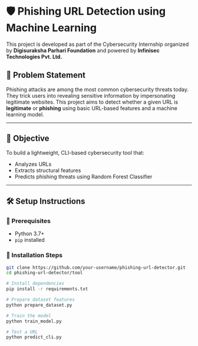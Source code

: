 # 🛡️ Phishing URL Detection using Machine Learning

This project is developed as part of the Cybersecurity Internship organized by **Digisuraksha Parhari Foundation** and powered by **Infinisec Technologies Pvt. Ltd.**

## 📌 Problem Statement

Phishing attacks are among the most common cybersecurity threats today. They trick users into revealing sensitive information by impersonating legitimate websites. This project aims to detect whether a given URL is **legitimate** or **phishing** using basic URL-based features and a machine learning model.

---

## 🎯 Objective

To build a lightweight, CLI-based cybersecurity tool that:
- Analyzes URLs
- Extracts structural features
- Predicts phishing threats using Random Forest Classifier

---

## 🛠️ Setup Instructions

### 🔧 Prerequisites
- Python 3.7+
- `pip` installed

### 🧪 Installation Steps

```bash
git clone https://github.com/your-username/phishing-url-detector.git
cd phishing-url-detector/tool

# Install dependencies
pip install -r requirements.txt

# Prepare dataset features
python prepare_dataset.py

# Train the model
python train_model.py

# Test a URL
python predict_cli.py

